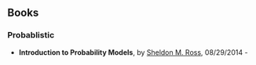 Books
---

### Probablistic
- **Introduction to Probability Models**, by [Sheldon M. Ross](http://www.ieor.berkeley.edu/People/Faculty/ross.htm), 08/29/2014 - 


